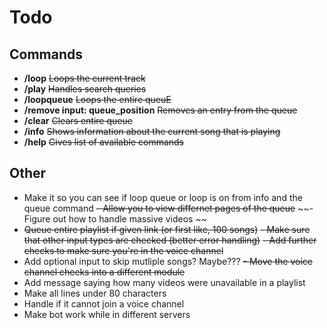 # Todo

## Commands
- **/loop** 
    ~~Loops the current track~~
- **/play** 
    ~~Handles search queries~~
- **/loopqueue** 
    ~~Loops the entire queuE~~
- **/remove input: queue_position**
    ~~Removes an entry from the queue~~
- **/clear** 
    ~~Clears entire queue~~
- **/info** 
    ~~Shows information about the current song that is playing~~
- **/help**
    ~~Gives list of available commands~~

## Other
- Make it so you can see if loop queue or loop is on from info and the queue command
~~- Allow you to view differnet pages of the queue~~
~~- Figure out how to handle massive videos ~~
- ~~Queue entire playlist if given link (or first like, 100 songs)~~
~~- Make sure that other input types are checked (better error handling)~~
~~- Add further checks to make sure you're in the voice channel~~
- Add optional input to skip mutliple songs? Maybe???
~~- Move the voice channel checks into a different module~~
- Add message saying how many videos were unavailable in a playlist
- Make all lines under 80 characters
- Handle if it cannot join a voice channel
- Make bot work while in different servers
